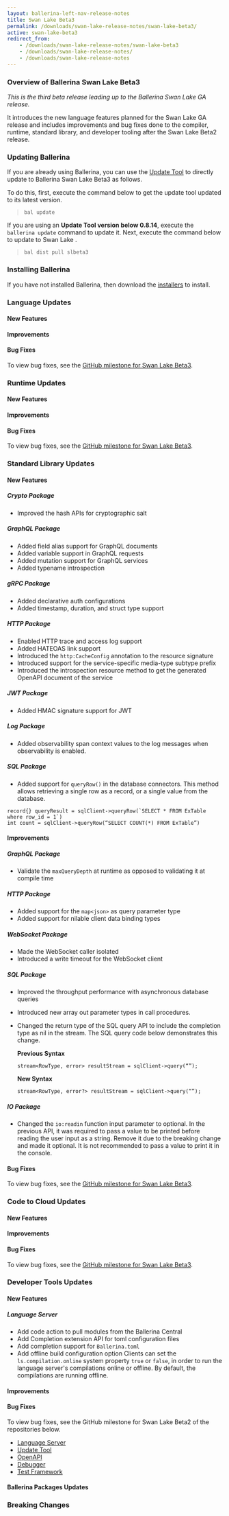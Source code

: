 ```yaml
---
layout: ballerina-left-nav-release-notes
title: Swan Lake Beta3
permalink: /downloads/swan-lake-release-notes/swan-lake-beta3/
active: swan-lake-beta3
redirect_from: 
    - /downloads/swan-lake-release-notes/swan-lake-beta3
    - /downloads/swan-lake-release-notes/
    - /downloads/swan-lake-release-notes
---
```

### Overview of Ballerina Swan Lake Beta3

<em>This is the third beta release leading up to the Ballerina Swan Lake GA release.</em> 

It introduces the new language features planned for the Swan Lake GA release and includes improvements and bug fixes done to the compiler, runtime, standard library, and developer tooling after the Swan Lake Beta2 release.

### Updating Ballerina

If you are already using Ballerina, you can use the [Update Tool](/learn/tooling-guide/cli-tools/update-tool/) to directly update to Ballerina Swan Lake Beta3 as follows. 

To do this, first, execute the command below to get the update tool updated to its latest version. 

> `bal update`

If you are using an **Update Tool version below 0.8.14**, execute the `ballerina update` command to update it. Next, execute the command below to update to Swan Lake <VERSION>.

> `bal dist pull slbeta3`

### Installing Ballerina

If you have not installed Ballerina, then download the [installers](/downloads/#swanlake) to install.

### Language Updates

#### New Features

#### Improvements

#### Bug Fixes

To view bug fixes, see the [GitHub milestone for Swan Lake Beta3](https://github.com/ballerina-platform/ballerina-lang/issues?q=is%3Aissue+is%3Aclosed+milestone%3A%22Ballerina+Swan+Lake+-+Beta3%22+label%3AType%2FBug+label%3ATeam%2FCompilerFE).

### Runtime Updates

#### New Features

#### Improvements

#### Bug Fixes

To view bug fixes, see the [GitHub milestone for Swan Lake Beta3](https://github.com/ballerina-platform/ballerina-lang/issues?q=is%3Aissue+is%3Aclosed+milestone%3A%22Ballerina+Swan+Lake+-+Beta3%22+label%3AType%2FBug+label%3ATeam%2FjBallerina).

### Standard Library Updates

#### New Features

##### Crypto Package
- Improved the hash APIs for cryptographic salt

##### GraphQL Package
- Added field alias support for GraphQL documents
- Added variable support in GraphQL requests
- Added mutation support for GraphQL services
- Added typename introspection

##### gRPC Package
- Added declarative auth configurations
- Added timestamp, duration, and struct type support

##### HTTP Package
- Enabled HTTP trace and access log support
- Added HATEOAS link support
- Introduced the `http:CacheConfig` annotation to the resource signature
- Introduced support for the service-specific media-type subtype prefix
- Introduced the introspection resource method to get the generated OpenAPI document of the service

##### JWT Package
- Added HMAC signature support for JWT
  
##### Log Package
- Added observability span context values to the log messages when observability is enabled.

##### SQL Package
- Added support for `queryRow()` in the database connectors. This method allows retrieving a single row as a record, or a single value from the database.
```ballerina
record{} queryResult = sqlClient->queryRow(`SELECT * FROM ExTable where row_id = 1`)
int count = sqlClient->queryRow(“SELECT COUNT(*) FROM ExTable”)
```

#### Improvements

##### GraphQL Package
- Validate the `maxQueryDepth` at runtime as opposed to validating it at compile time

##### HTTP Package
- Added support for the `map<json>` as query parameter type
- Added support for nilable client data binding types

##### WebSocket Package
- Made the WebSocket caller isolated
- Introduced a write timeout for the WebSocket client

##### SQL Package
- Improved the throughput performance with asynchronous database queries
- Introduced new array out parameter types in call procedures.
- Changed the return type of the SQL query API to include the completion type as nil in the stream. The SQL query code below demonstrates this change.
    
    **Previous Syntax**
    ```ballerina
    stream<RowType, error> resultStream = sqlClient->query(“”);
    ```
    **New Syntax**
    ```ballerina
    stream<RowType, error?> resultStream = sqlClient->query(“”);
    ```

##### IO Package
- Changed the `io:readin` function input parameter to optional. In the previous API, it was required to pass a value to be printed before reading the user input as a string. Remove it due to the breaking change and made it optional. It is not recommended to pass a value to print it in the console.

#### Bug Fixes

To view bug fixes, see the [GitHub milestone for Swan Lake Beta3](https://github.com/ballerina-platform/ballerina-standard-library/issues?q=is%3Aclosed+is%3Aissue+milestone%3A%22Swan+Lake+Beta3%22+label%3AType%2FBug).

### Code to Cloud Updates

#### New Features

#### Improvements

#### Bug Fixes

To view bug fixes, see the [GitHub milestone for Swan Lake Beta3](https://github.com/ballerina-platform/module-ballerina-c2c/issues?q=is%3Aissue+is%3Aclosed+label%3AType%2FBug+milestone%3A%22Ballerina+Swan+Lake+-+Beta3%22).

### Developer Tools Updates

#### New Features

##### Language Server

- Add code action to pull modules from the Ballerina Central
- Add Completion extension API for toml configuration files
- Add completion support for `Ballerina.toml`
- Add offline build configuration option
Clients can set the `ls.compilation.online` system property `true` or `false`, in order to run the language server's compilations online or offline. By default, the compilations are running offline. 

#### Improvements

#### Bug Fixes

To view bug fixes, see the GitHub milestone for Swan Lake Beta2 of the repositories below.

- [Language Server](https://github.com/ballerina-platform/ballerina-lang/issues?q=is%3Aissue+is%3Aclosed+milestone%3A%22Ballerina+Swan+Lake+-+Beta3%22+label%3AType%2FBug+label%3ATeam%2FLanguageServer)
- [Update Tool](https://github.com/ballerina-platform/ballerina-update-tool/issues?q=is%3Aissue+is%3Aclosed+label%3AType%2FBug+project%3Aballerina-platform%2F32)
- [OpenAPI](https://github.com/ballerina-platform/ballerina-openapi/issues?q=is%3Aissue+is%3Aclosed+label%3AType%2FBug+milestone%3A%22Ballerina+Swan+Lake+-+Beta%22)
- [Debugger](https://github.com/ballerina-platform/ballerina-lang/issues?q=is%3Aissue+label%3AType%2FBug+label%3AArea%2FDebugger+is%3Aclosed+milestone%3A%22Ballerina+Swan+Lake+-+Beta2%22)
- [Test Framework](https://github.com/ballerina-platform/ballerina-lang/issues?q=is%3Aissue+label%3ATeam%2FTestFramework+milestone%3A%22Ballerina+Swan+Lake+-+Beta2%22+label%3AType%2FBug+)

#### Ballerina Packages Updates

### Breaking Changes

